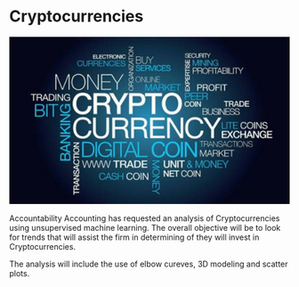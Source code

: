 # Cryptocurrencies
![](https://github.com/NAppazeller/Cryptocurrencies/blob/main/crypto_image.jpg)

Accountability Accounting has requested an analysis of Cryptocurrencies using unsupervised machine learning. The overall objective will be to look for trends that will assist the firm in determining of they will invest in Cryptocurrencies.

The analysis will include the use of elbow cureves, 3D modeling and scatter plots.

